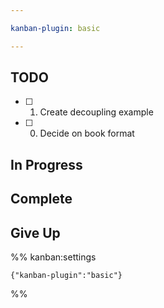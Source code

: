 ```yaml
---

kanban-plugin: basic

---
```


## TODO

- [ ] 1. Create decoupling example
- [ ] 0. Decide on book format


## In Progress



## Complete



## Give Up





%% kanban:settings
```
{"kanban-plugin":"basic"}
```
%%